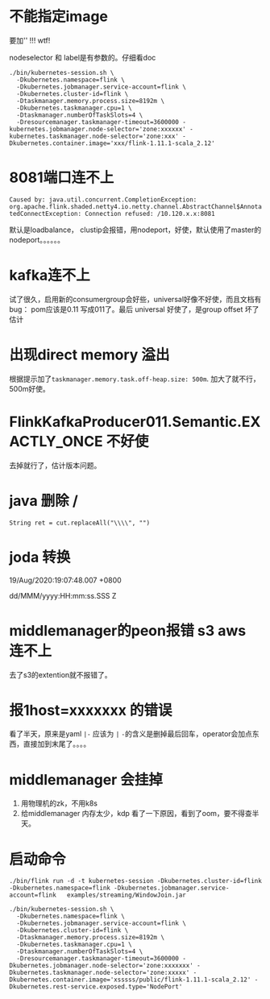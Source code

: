 # 不能指定image

要加'' !!! wtf!

nodeselector 和 label是有参数的。仔细看doc


```
./bin/kubernetes-session.sh \
  -Dkubernetes.namespace=flink \
  -Dkubernetes.jobmanager.service-account=flink \
  -Dkubernetes.cluster-id=flink \
  -Dtaskmanager.memory.process.size=8192m \
  -Dkubernetes.taskmanager.cpu=1 \
  -Dtaskmanager.numberOfTaskSlots=4 \
  -Dresourcemanager.taskmanager-timeout=3600000 -kubernetes.jobmanager.node-selector='zone:xxxxxx' -kubernetes.taskmanager.node-selector='zone:xxx' -Dkubernetes.container.image='xxx/flink-1.11.1-scala_2.12'
  ```


# 8081端口连不上

`Caused by: java.util.concurrent.CompletionException: org.apache.flink.shaded.netty4.io.netty.channel.AbstractChannel$AnnotatedConnectException: Connection refused: /10.120.x.x:8081`

默认是loadbalance， clustip会报错，用nodeport，好使，默认使用了master的nodeport。。。。。。


# kafka连不上

试了很久，启用新的consumergroup会好些，universal好像不好使，而且文档有bug： pom应该是0.11 写成011了。最后 universal  好使了，是group offset 坏了估计


# 出现direct memory 溢出

根据提示加了`taskmanager.memory.task.off-heap.size: 500m`. 加大了就不行，500m好使。


# FlinkKafkaProducer011.Semantic.EXACTLY_ONCE 不好使

去掉就行了，估计版本问题。


# java 删除 / 

`String ret = cut.replaceAll("\\\\", "")`


# joda 转换

19/Aug/2020:19:07:48.007 +0800   

dd/MMM/yyyy:HH:mm:ss.SSS Z



# middlemanager的peon报错 s3 aws 连不上

去了s3的extention就不报错了。


# 报1host=xxxxxxx 的错误

看了半天，原来是yaml `|-`  应该为 `|`  `-`的含义是删掉最后回车，operator会加点东西，直接加到末尾了。。。。

# middlemanager 会挂掉

1. 用物理机的zk，不用k8s
2. 给middlemanager 内存太少，kdp 看了一下原因，看到了oom，要不得查半天。

# 启动命令

```
./bin/flink run -d -t kubernetes-session -Dkubernetes.cluster-id=flink -Dkubernetes.namespace=flink -Dkubernetes.jobmanager.service-account=flink   examples/streaming/WindowJoin.jar
```

```
./bin/kubernetes-session.sh \
  -Dkubernetes.namespace=flink \
  -Dkubernetes.jobmanager.service-account=flink \
  -Dkubernetes.cluster-id=flink \
  -Dtaskmanager.memory.process.size=8192m \
  -Dkubernetes.taskmanager.cpu=1 \
  -Dtaskmanager.numberOfTaskSlots=4 \
  -Dresourcemanager.taskmanager-timeout=3600000 -Dkubernetes.jobmanager.node-selector='zone:xxxxxxx' -Dkubernetes.taskmanager.node-selector='zone:xxxxx' -Dkubernetes.container.image='xsssss/public/flink-1.11.1-scala_2.12' -Dkubernetes.rest-service.exposed.type='NodePort'
```
